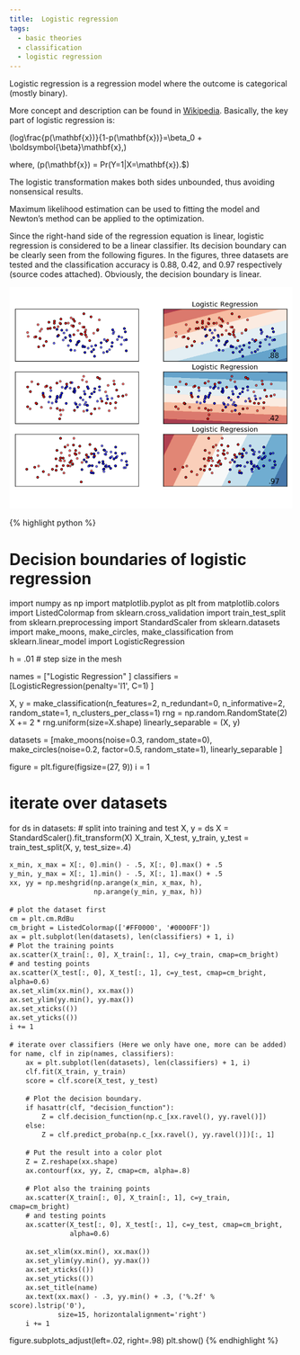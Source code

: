 ```yaml
---
title:  Logistic regression
tags:
  - basic theories
  - classification
  - logistic regression
---
```

Logistic regression is a regression model where the outcome is categorical (mostly binary).

<!--more-->

More concept and description can be found in [Wikipedia](https://en.wikipedia.org/wiki/Logistic_regression). Basically, the key part of logistic regression is:

\(log\frac{p(\mathbf{x})}{1-p(\mathbf{x})}=\beta_0 + \boldsymbol{\beta}\mathbf{x},\)

where, \(p(\mathbf{x}) = Pr(Y=1|X=\mathbf{x}).$\)

The logistic transformation makes both sides unbounded, thus avoiding nonsensical results.

Maximum likelihood estimation can be used to fitting the model and Newton’s method can be applied to the optimization.

Since the right-hand side of the regression equation is linear, logistic regression is considered to be a linear classifier. Its decision boundary can be clearly seen from the following figures. In the figures, three datasets are tested and the classification accuracy is 0.88, 0.42, and 0.97 respectively (source codes attached). Obviously, the decision boundary is linear.

![](https://raw.githubusercontent.com/jay15summer/jay15summer.github.io/master/assets/images/logistic-regression1.png)

{% highlight python %}
# Decision boundaries of logistic regression
import numpy as np
import matplotlib.pyplot as plt
from matplotlib.colors import ListedColormap
from sklearn.cross_validation import train_test_split
from sklearn.preprocessing import StandardScaler
from sklearn.datasets import make_moons, make_circles, make_classification
from sklearn.linear_model import LogisticRegression

h = .01  # step size in the mesh

names = ["Logistic Regression"
         ]
classifiers = [LogisticRegression(penalty='l1', C=1)
               ]


X, y = make_classification(n_features=2, n_redundant=0, n_informative=2,
                           random_state=1, n_clusters_per_class=1)
rng = np.random.RandomState(2)
X += 2 * rng.uniform(size=X.shape)
linearly_separable = (X, y)

datasets = [make_moons(noise=0.3, random_state=0),
            make_circles(noise=0.2, factor=0.5, random_state=1),
            linearly_separable
            ]

figure = plt.figure(figsize=(27, 9))
i = 1
# iterate over datasets
for ds in datasets:
    # split into training and test
    X, y = ds
    X = StandardScaler().fit_transform(X)
    X_train, X_test, y_train, y_test = train_test_split(X, y, test_size=.4)

    x_min, x_max = X[:, 0].min() - .5, X[:, 0].max() + .5
    y_min, y_max = X[:, 1].min() - .5, X[:, 1].max() + .5
    xx, yy = np.meshgrid(np.arange(x_min, x_max, h),
                         np.arange(y_min, y_max, h))

    # plot the dataset first
    cm = plt.cm.RdBu
    cm_bright = ListedColormap(['#FF0000', '#0000FF'])
    ax = plt.subplot(len(datasets), len(classifiers) + 1, i)
    # Plot the training points
    ax.scatter(X_train[:, 0], X_train[:, 1], c=y_train, cmap=cm_bright)
    # and testing points
    ax.scatter(X_test[:, 0], X_test[:, 1], c=y_test, cmap=cm_bright, alpha=0.6)
    ax.set_xlim(xx.min(), xx.max())
    ax.set_ylim(yy.min(), yy.max())
    ax.set_xticks(())
    ax.set_yticks(())
    i += 1

    # iterate over classifiers (Here we only have one, more can be added)
    for name, clf in zip(names, classifiers):
        ax = plt.subplot(len(datasets), len(classifiers) + 1, i)
        clf.fit(X_train, y_train)
        score = clf.score(X_test, y_test)

        # Plot the decision boundary.
        if hasattr(clf, "decision_function"):
            Z = clf.decision_function(np.c_[xx.ravel(), yy.ravel()])
        else:
            Z = clf.predict_proba(np.c_[xx.ravel(), yy.ravel()])[:, 1]

        # Put the result into a color plot
        Z = Z.reshape(xx.shape)
        ax.contourf(xx, yy, Z, cmap=cm, alpha=.8)

        # Plot also the training points
        ax.scatter(X_train[:, 0], X_train[:, 1], c=y_train, cmap=cm_bright)
        # and testing points
        ax.scatter(X_test[:, 0], X_test[:, 1], c=y_test, cmap=cm_bright,
                   alpha=0.6)

        ax.set_xlim(xx.min(), xx.max())
        ax.set_ylim(yy.min(), yy.max())
        ax.set_xticks(())
        ax.set_yticks(())
        ax.set_title(name)
        ax.text(xx.max() - .3, yy.min() + .3, ('%.2f' % score).lstrip('0'),
                size=15, horizontalalignment='right')
        i += 1

figure.subplots_adjust(left=.02, right=.98)
plt.show()
{% endhighlight %}
